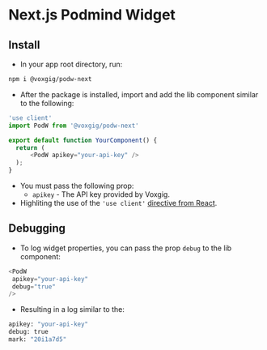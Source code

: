 # Next.js Podmind Widget

## Install

- In your app root directory, run:

```bash
npm i @voxgig/podw-next 
```

- After the package is installed, import and add the lib component similar to the following:

```javascript
'use client'
import PodW from '@voxgig/podw-next'

export default function YourComponent() {
  return (
      <PodW apikey="your-api-key" />
  );
}
```

- You must pass the following prop:
    - `apikey` - The API key provided by Voxgig.
- Highliting the use of the `'use client'` [directive from React](https://nextjs.org/docs/app/building-your-application/rendering/client-components#using-client-components-in-nextjs).

## Debugging

- To log widget properties, you can pass the prop `debug` to the lib component:

```javascript
<PodW
 apikey="your-api-key"
 debug="true"
/>
```

- Resulting in a log similar to the:

```bash
apikey: "your-api-key"
debug: true
mark: "20i1a7d5"
```

